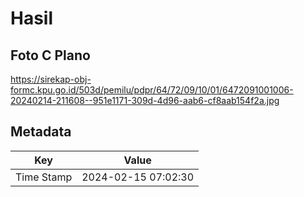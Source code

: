 # Hasil

## Foto C Plano

https://sirekap-obj-formc.kpu.go.id/503d/pemilu/pdpr/64/72/09/10/01/6472091001006-20240214-211608--951e1171-309d-4d96-aab6-cf8aab154f2a.jpg


## Metadata

| Key        | Value               |
| ---------- | ------------------- |
| Time Stamp | 2024-02-15 07:02:30 |




